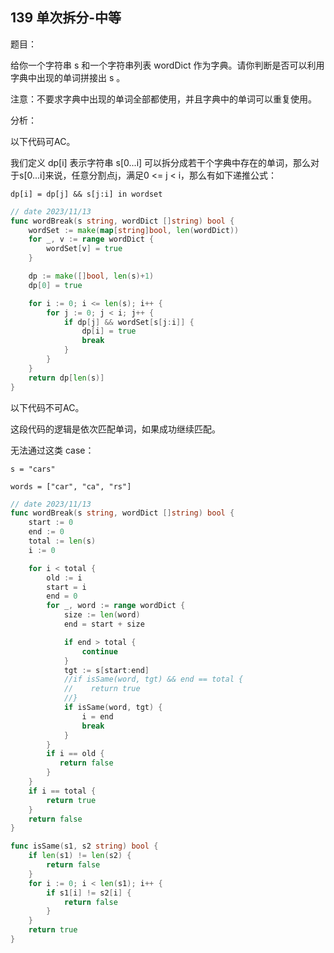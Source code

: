 ## 139 单次拆分-中等

题目：

给你一个字符串 s 和一个字符串列表 wordDict 作为字典。请你判断是否可以利用字典中出现的单词拼接出 s 。

注意：不要求字典中出现的单词全部都使用，并且字典中的单词可以重复使用。


分析：

以下代码可AC。

我们定义 dp[i] 表示字符串 s[0...i] 可以拆分成若干个字典中存在的单词，那么对于s[0...i]来说，任意分割点j，满足0 <= j < i，那么有如下递推公式：

```
dp[i] = dp[j] && s[j:i] in wordset
```

```go
// date 2023/11/13
func wordBreak(s string, wordDict []string) bool {
    wordSet := make(map[string]bool, len(wordDict))
    for _, v := range wordDict {
        wordSet[v] = true
    }

    dp := make([]bool, len(s)+1)
    dp[0] = true

    for i := 0; i <= len(s); i++ {
        for j := 0; j < i; j++ {
            if dp[j] && wordSet[s[j:i]] {
                dp[i] = true
                break
            }
        }
    }
    return dp[len(s)]
}
```


以下代码不可AC。

这段代码的逻辑是依次匹配单词，如果成功继续匹配。

无法通过这类 case：

```
s = "cars"

words = ["car", "ca", "rs"]
```

```go
// date 2023/11/13
func wordBreak(s string, wordDict []string) bool {
    start := 0
    end := 0
    total := len(s)
    i := 0

    for i < total {
        old := i
        start = i
        end = 0
        for _, word := range wordDict {
            size := len(word)
            end = start + size

            if end > total {
                continue
            }
            tgt := s[start:end]
            //if isSame(word, tgt) && end == total {
            //    return true
            //}
            if isSame(word, tgt) {
                i = end
                break
            }
        }
        if i == old {
           return false
        }
    }
    if i == total {
        return true
    }
    return false
}

func isSame(s1, s2 string) bool {
    if len(s1) != len(s2) {
        return false
    }
    for i := 0; i < len(s1); i++ {
        if s1[i] != s2[i] {
            return false
        }
    }
    return true
}
```
